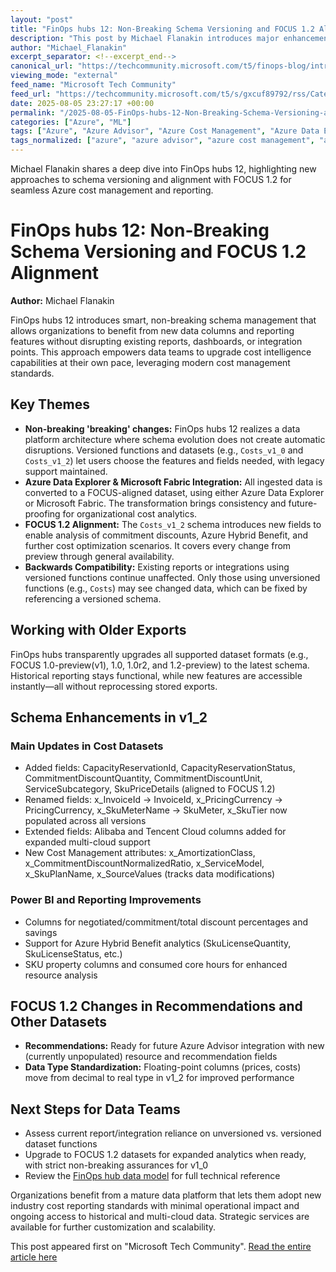 ```yaml
---
layout: "post"
title: "FinOps hubs 12: Non-Breaking Schema Versioning and FOCUS 1.2 Alignment"
description: "This post by Michael Flanakin introduces major enhancements in FinOps hubs 12, with a focus on supporting non-breaking schema changes, comprehensive FOCUS 1.2 alignment, and robust handling of cost management datasets. Readers will learn how Azure Data Explorer and Microsoft Fabric integration enables seamless migration and reporting across multiple data versions, the details of updated columns and data types, recommendations for future extensibility, and practical strategies to maintain reliable cost intelligence while innovating. Discover how organizations can adopt evolving industry standards with minimal reporting disruption."
author: "Michael_Flanakin"
excerpt_separator: <!--excerpt_end-->
canonical_url: "https://techcommunity.microsoft.com/t5/finops-blog/introducing-non-breaking-breaking-changes-in-finops-hubs-12/ba-p/4438554"
viewing_mode: "external"
feed_name: "Microsoft Tech Community"
feed_url: "https://techcommunity.microsoft.com/t5/s/gxcuf89792/rss/Category?category.id=Azure"
date: 2025-08-05 23:27:17 +00:00
permalink: "/2025-08-05-FinOps-hubs-12-Non-Breaking-Schema-Versioning-and-FOCUS-12-Alignment.html"
categories: ["Azure", "ML"]
tags: ["Azure", "Azure Advisor", "Azure Cost Management", "Azure Data Explorer", "Azure Hybrid Benefit", "Cloud Cost Intelligence", "Commitment Discount", "Community", "Cost Management Datasets", "Cost Optimization", "Cost Reporting", "Custom Columns", "Data Integration", "Data Model", "Data Schema Versioning", "Dataset Transformation", "FinOps Hubs", "FOCUS 1.2", "Microsoft", "Microsoft Fabric", "ML", "Power BI", "Real Datatype"]
tags_normalized: ["azure", "azure advisor", "azure cost management", "azure data explorer", "azure hybrid benefit", "cloud cost intelligence", "commitment discount", "community", "cost management datasets", "cost optimization", "cost reporting", "custom columns", "data integration", "data model", "data schema versioning", "dataset transformation", "finops hubs", "focus 1dot2", "microsoft", "microsoft fabric", "ml", "power bi", "real datatype"]
---
```


Michael Flanakin shares a deep dive into FinOps hubs 12, highlighting new approaches to schema versioning and alignment with FOCUS 1.2 for seamless Azure cost management and reporting.<!--excerpt_end-->

# FinOps hubs 12: Non-Breaking Schema Versioning and FOCUS 1.2 Alignment

**Author:** Michael Flanakin

FinOps hubs 12 introduces smart, non-breaking schema management that allows organizations to benefit from new data columns and reporting features without disrupting existing reports, dashboards, or integration points. This approach empowers data teams to upgrade cost intelligence capabilities at their own pace, leveraging modern cost management standards.

## Key Themes

- **Non-breaking 'breaking' changes:** FinOps hubs 12 realizes a data platform architecture where schema evolution does not create automatic disruptions. Versioned functions and datasets (e.g., `Costs_v1_0` and `Costs_v1_2`) let users choose the features and fields needed, with legacy support maintained.
- **Azure Data Explorer & Microsoft Fabric Integration:** All ingested data is converted to a FOCUS-aligned dataset, using either Azure Data Explorer or Microsoft Fabric. The transformation brings consistency and future-proofing for organizational cost analytics.
- **FOCUS 1.2 Alignment:** The `Costs_v1_2` schema introduces new fields to enable analysis of commitment discounts, Azure Hybrid Benefit, and further cost optimization scenarios. It covers every change from preview through general availability.
- **Backwards Compatibility:** Existing reports or integrations using versioned functions continue unaffected. Only those using unversioned functions (e.g., `Costs`) may see changed data, which can be fixed by referencing a versioned schema.

## Working with Older Exports

FinOps hubs transparently upgrades all supported dataset formats (e.g., FOCUS 1.0-preview(v1), 1.0, 1.0r2, and 1.2-preview) to the latest schema. Historical reporting stays functional, while new features are accessible instantly—all without reprocessing stored exports.

## Schema Enhancements in v1_2

### Main Updates in Cost Datasets

- Added fields: CapacityReservationId, CapacityReservationStatus, CommitmentDiscountQuantity, CommitmentDiscountUnit, ServiceSubcategory, SkuPriceDetails (aligned to FOCUS 1.2)
- Renamed fields: x_InvoiceId → InvoiceId, x_PricingCurrency → PricingCurrency, x_SkuMeterName → SkuMeter, x_SkuTier now populated across all versions
- Extended fields: Alibaba and Tencent Cloud columns added for expanded multi-cloud support
- New Cost Management attributes: x_AmortizationClass, x_CommitmentDiscountNormalizedRatio, x_ServiceModel, x_SkuPlanName, x_SourceValues (tracks data modifications)

### Power BI and Reporting Improvements

- Columns for negotiated/commitment/total discount percentages and savings
- Support for Azure Hybrid Benefit analytics (SkuLicenseQuantity, SkuLicenseStatus, etc.)
- SKU property columns and consumed core hours for enhanced resource analysis

## FOCUS 1.2 Changes in Recommendations and Other Datasets

- **Recommendations:** Ready for future Azure Advisor integration with new (currently unpopulated) resource and recommendation fields
- **Data Type Standardization:** Floating-point columns (prices, costs) move from decimal to real type in v1_2 for improved performance

## Next Steps for Data Teams

- Assess current report/integration reliance on unversioned vs. versioned dataset functions
- Upgrade to FOCUS 1.2 datasets for expanded analytics when ready, with strict non-breaking assurances for v1_0
- Review the [FinOps hub data model](https://learn.microsoft.com/cloud-computing/finops/toolkit/hubs/data-model) for full technical reference

Organizations benefit from a mature data platform that lets them adopt new industry cost reporting standards with minimal operational impact and ongoing access to historical and multi-cloud data. Strategic services are available for further customization and scalability.

This post appeared first on "Microsoft Tech Community". [Read the entire article here](https://techcommunity.microsoft.com/t5/finops-blog/introducing-non-breaking-breaking-changes-in-finops-hubs-12/ba-p/4438554)
